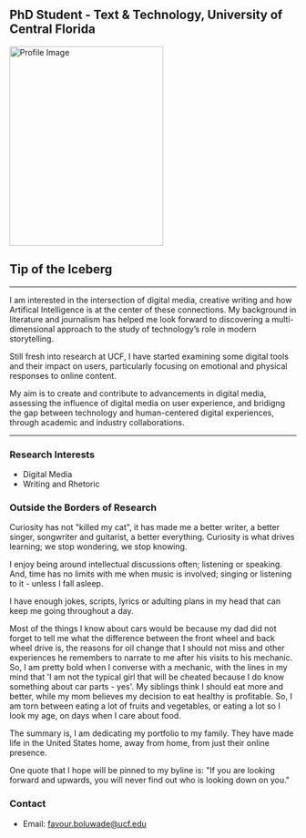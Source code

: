 ## PhD Student - Text & Technology, University of Central Florida

<img src="assets/ProfileGithub.jpg" alt="Profile Image" style="width: 270px; height: 350px;">

## Tip of the Iceberg
---
I am interested in the intersection of digital media, creative writing and how Artifical Intelligence is at the center of these connections. My background in literature and journalism has helped me look forward to discovering a multi-dimensional approach to the study of technology’s role in modern storytelling.

Still fresh into research at UCF, I have started examining some digital tools and their impact on users, particularly focusing on emotional and physical responses to online content. 

My aim is to create and contribute to advancements in digital media, assessing the influence of digital media on user experience, and bridigng the gap between technology and human-centered digital experiences, through academic and industry collaborations.

--- 

### Research Interests
- Digital Media
- Writing and Rhetoric

### Outside the Borders of Research
Curiosity has not "killed my cat", it has made me a better writer, a better singer, songwriter and guitarist, a better everything. Curiosity is what drives learning; we stop wondering, we stop knowing. 

I enjoy being around intellectual discussions often; listening or speaking. And, time has no limits with me when music is involved; singing or listening to it - unless I fall asleep. 

I have enough jokes, scripts, lyrics or adulting plans in my head that can keep me going throughout a day. 

Most of the things I know about cars would be because my dad did not forget to tell me what the difference between the front wheel and back wheel drive is, the reasons for oil change that I should not miss and other experiences he remembers to narrate to me after his visits to his mechanic. So, I am pretty bold when I converse with a mechanic, with the lines in my mind that 'I am not the typical girl that will be cheated because I do know something about car parts - yes'. 
My siblings think I should eat more and better, while my mom believes my decision to eat healthy is profitable. So, I am torn between eating a lot of fruits and vegetables, or eating a lot so I look my age, on days when I care about food. 

The summary is, I am dedicating my portfolio to my family. They have made life in the United States home, away from home, from just their online presence.

One quote that I hope will be pinned to my byline is: "If you are looking forward and upwards, you will never find out who is looking down on you." 

<div class="flex-container">
</div>


### Contact
- Email: favour.boluwade@ucf.edu

